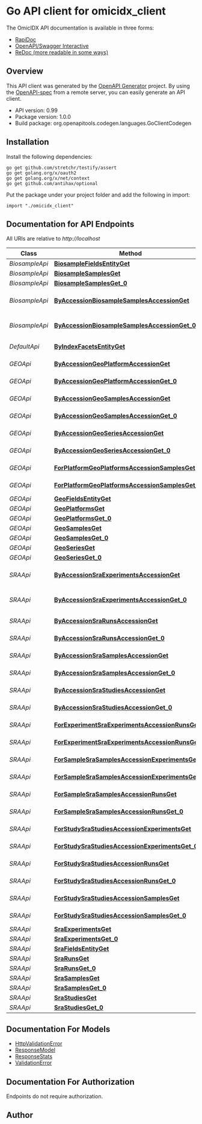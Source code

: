 # Go API client for omicidx_client





The OmicIDX API documentation is available in three forms:

- [RapiDoc](/docs)
- [OpenAPI/Swagger Interactive](/swatterdoc)
- [ReDoc (more readable in some ways)](/redoc)



## Overview
This API client was generated by the [OpenAPI Generator](https://openapi-generator.tech) project.  By using the [OpenAPI-spec](https://www.openapis.org/) from a remote server, you can easily generate an API client.

- API version: 0.99
- Package version: 1.0.0
- Build package: org.openapitools.codegen.languages.GoClientCodegen

## Installation

Install the following dependencies:

```shell
go get github.com/stretchr/testify/assert
go get golang.org/x/oauth2
go get golang.org/x/net/context
go get github.com/antihax/optional
```

Put the package under your project folder and add the following in import:

```golang
import "./omicidx_client"
```

## Documentation for API Endpoints

All URIs are relative to *http://localhost*

Class | Method | HTTP request | Description
------------ | ------------- | ------------- | -------------
*BiosampleApi* | [**BiosampleFieldsEntityGet**](docs/BiosampleApi.md#biosamplefieldsentityget) | **Get** /biosample/fields/{entity} | Mapping
*BiosampleApi* | [**BiosampleSamplesGet**](docs/BiosampleApi.md#biosamplesamplesget) | **Get** /biosample/samples | Biosamples
*BiosampleApi* | [**BiosampleSamplesGet_0**](docs/BiosampleApi.md#biosamplesamplesget_0) | **Get** /biosample/samples | Biosamples
*BiosampleApi* | [**ByAccessionBiosampleSamplesAccessionGet**](docs/BiosampleApi.md#byaccessionbiosamplesamplesaccessionget) | **Get** /biosample/samples/{accession} | Biosample By Accession
*BiosampleApi* | [**ByAccessionBiosampleSamplesAccessionGet_0**](docs/BiosampleApi.md#byaccessionbiosamplesamplesaccessionget_0) | **Get** /biosample/samples/{accession} | Biosample By Accession
*DefaultApi* | [**ByIndexFacetsEntityGet**](docs/DefaultApi.md#byindexfacetsentityget) | **Get** /facets/{entity} | Facets By Index
*GEOApi* | [**ByAccessionGeoPlatformAccessionGet**](docs/GEOApi.md#byaccessiongeoplatformaccessionget) | **Get** /geo/platform/{accession} | Platform By Accession
*GEOApi* | [**ByAccessionGeoPlatformAccessionGet_0**](docs/GEOApi.md#byaccessiongeoplatformaccessionget_0) | **Get** /geo/platform/{accession} | Platform By Accession
*GEOApi* | [**ByAccessionGeoSamplesAccessionGet**](docs/GEOApi.md#byaccessiongeosamplesaccessionget) | **Get** /geo/samples/{accession} | Sample By Accession
*GEOApi* | [**ByAccessionGeoSamplesAccessionGet_0**](docs/GEOApi.md#byaccessiongeosamplesaccessionget_0) | **Get** /geo/samples/{accession} | Sample By Accession
*GEOApi* | [**ByAccessionGeoSeriesAccessionGet**](docs/GEOApi.md#byaccessiongeoseriesaccessionget) | **Get** /geo/series/{accession} | Series By Accession
*GEOApi* | [**ByAccessionGeoSeriesAccessionGet_0**](docs/GEOApi.md#byaccessiongeoseriesaccessionget_0) | **Get** /geo/series/{accession} | Series By Accession
*GEOApi* | [**ForPlatformGeoPlatformsAccessionSamplesGet**](docs/GEOApi.md#forplatformgeoplatformsaccessionsamplesget) | **Get** /geo/platforms/{accession}/samples | Samples For Platform
*GEOApi* | [**ForPlatformGeoPlatformsAccessionSamplesGet_0**](docs/GEOApi.md#forplatformgeoplatformsaccessionsamplesget_0) | **Get** /geo/platforms/{accession}/samples | Samples For Platform
*GEOApi* | [**GeoFieldsEntityGet**](docs/GEOApi.md#geofieldsentityget) | **Get** /geo/fields/{entity} | Mapping
*GEOApi* | [**GeoPlatformsGet**](docs/GEOApi.md#geoplatformsget) | **Get** /geo/platforms | Platform
*GEOApi* | [**GeoPlatformsGet_0**](docs/GEOApi.md#geoplatformsget_0) | **Get** /geo/platforms | Platform
*GEOApi* | [**GeoSamplesGet**](docs/GEOApi.md#geosamplesget) | **Get** /geo/samples | Samples
*GEOApi* | [**GeoSamplesGet_0**](docs/GEOApi.md#geosamplesget_0) | **Get** /geo/samples | Samples
*GEOApi* | [**GeoSeriesGet**](docs/GEOApi.md#geoseriesget) | **Get** /geo/series | Series
*GEOApi* | [**GeoSeriesGet_0**](docs/GEOApi.md#geoseriesget_0) | **Get** /geo/series | Series
*SRAApi* | [**ByAccessionSraExperimentsAccessionGet**](docs/SRAApi.md#byaccessionsraexperimentsaccessionget) | **Get** /sra/experiments/{accession} | Experiment By Accession
*SRAApi* | [**ByAccessionSraExperimentsAccessionGet_0**](docs/SRAApi.md#byaccessionsraexperimentsaccessionget_0) | **Get** /sra/experiments/{accession} | Experiment By Accession
*SRAApi* | [**ByAccessionSraRunsAccessionGet**](docs/SRAApi.md#byaccessionsrarunsaccessionget) | **Get** /sra/runs/{accession} | Run By Accession
*SRAApi* | [**ByAccessionSraRunsAccessionGet_0**](docs/SRAApi.md#byaccessionsrarunsaccessionget_0) | **Get** /sra/runs/{accession} | Run By Accession
*SRAApi* | [**ByAccessionSraSamplesAccessionGet**](docs/SRAApi.md#byaccessionsrasamplesaccessionget) | **Get** /sra/samples/{accession} | Sample By Accession
*SRAApi* | [**ByAccessionSraSamplesAccessionGet_0**](docs/SRAApi.md#byaccessionsrasamplesaccessionget_0) | **Get** /sra/samples/{accession} | Sample By Accession
*SRAApi* | [**ByAccessionSraStudiesAccessionGet**](docs/SRAApi.md#byaccessionsrastudiesaccessionget) | **Get** /sra/studies/{accession} | Study By Accession
*SRAApi* | [**ByAccessionSraStudiesAccessionGet_0**](docs/SRAApi.md#byaccessionsrastudiesaccessionget_0) | **Get** /sra/studies/{accession} | Study By Accession
*SRAApi* | [**ForExperimentSraExperimentsAccessionRunsGet**](docs/SRAApi.md#forexperimentsraexperimentsaccessionrunsget) | **Get** /sra/experiments/{accession}/runs | Runs For Experiment
*SRAApi* | [**ForExperimentSraExperimentsAccessionRunsGet_0**](docs/SRAApi.md#forexperimentsraexperimentsaccessionrunsget_0) | **Get** /sra/experiments/{accession}/runs | Runs For Experiment
*SRAApi* | [**ForSampleSraSamplesAccessionExperimentsGet**](docs/SRAApi.md#forsamplesrasamplesaccessionexperimentsget) | **Get** /sra/samples/{accession}/experiments | Experiments For Sample
*SRAApi* | [**ForSampleSraSamplesAccessionExperimentsGet_0**](docs/SRAApi.md#forsamplesrasamplesaccessionexperimentsget_0) | **Get** /sra/samples/{accession}/experiments | Experiments For Sample
*SRAApi* | [**ForSampleSraSamplesAccessionRunsGet**](docs/SRAApi.md#forsamplesrasamplesaccessionrunsget) | **Get** /sra/samples/{accession}/runs | Runs For Sample
*SRAApi* | [**ForSampleSraSamplesAccessionRunsGet_0**](docs/SRAApi.md#forsamplesrasamplesaccessionrunsget_0) | **Get** /sra/samples/{accession}/runs | Runs For Sample
*SRAApi* | [**ForStudySraStudiesAccessionExperimentsGet**](docs/SRAApi.md#forstudysrastudiesaccessionexperimentsget) | **Get** /sra/studies/{accession}/experiments | Experiments For Study
*SRAApi* | [**ForStudySraStudiesAccessionExperimentsGet_0**](docs/SRAApi.md#forstudysrastudiesaccessionexperimentsget_0) | **Get** /sra/studies/{accession}/experiments | Experiments For Study
*SRAApi* | [**ForStudySraStudiesAccessionRunsGet**](docs/SRAApi.md#forstudysrastudiesaccessionrunsget) | **Get** /sra/studies/{accession}/runs | Runs For Study
*SRAApi* | [**ForStudySraStudiesAccessionRunsGet_0**](docs/SRAApi.md#forstudysrastudiesaccessionrunsget_0) | **Get** /sra/studies/{accession}/runs | Runs For Study
*SRAApi* | [**ForStudySraStudiesAccessionSamplesGet**](docs/SRAApi.md#forstudysrastudiesaccessionsamplesget) | **Get** /sra/studies/{accession}/samples | Samples For Study
*SRAApi* | [**ForStudySraStudiesAccessionSamplesGet_0**](docs/SRAApi.md#forstudysrastudiesaccessionsamplesget_0) | **Get** /sra/studies/{accession}/samples | Samples For Study
*SRAApi* | [**SraExperimentsGet**](docs/SRAApi.md#sraexperimentsget) | **Get** /sra/experiments | Experiments
*SRAApi* | [**SraExperimentsGet_0**](docs/SRAApi.md#sraexperimentsget_0) | **Get** /sra/experiments | Experiments
*SRAApi* | [**SraFieldsEntityGet**](docs/SRAApi.md#srafieldsentityget) | **Get** /sra/fields/{entity} | Mapping
*SRAApi* | [**SraRunsGet**](docs/SRAApi.md#srarunsget) | **Get** /sra/runs | Runs
*SRAApi* | [**SraRunsGet_0**](docs/SRAApi.md#srarunsget_0) | **Get** /sra/runs | Runs
*SRAApi* | [**SraSamplesGet**](docs/SRAApi.md#srasamplesget) | **Get** /sra/samples | Samples
*SRAApi* | [**SraSamplesGet_0**](docs/SRAApi.md#srasamplesget_0) | **Get** /sra/samples | Samples
*SRAApi* | [**SraStudiesGet**](docs/SRAApi.md#srastudiesget) | **Get** /sra/studies | Studies
*SRAApi* | [**SraStudiesGet_0**](docs/SRAApi.md#srastudiesget_0) | **Get** /sra/studies | Studies


## Documentation For Models

 - [HttpValidationError](docs/HttpValidationError.md)
 - [ResponseModel](docs/ResponseModel.md)
 - [ResponseStats](docs/ResponseStats.md)
 - [ValidationError](docs/ValidationError.md)


## Documentation For Authorization

 Endpoints do not require authorization.



## Author



